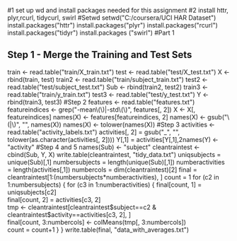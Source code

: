 #1 set up wd and install packages needed for this assignment
#2 install httr, plyr,rcurl, tidycurl, swirl
#Setwd 
setwd("C:/coursera/UCI HAR Dataset")
install.packages("httr")
install.packages("plyr")
install.packages("rcurl")
install.packages("tidyr")
install.packages ("swirl")
#Part 1 
## Step 1 - Merge the Training and Test Sets
train <- read.table("train/X_train.txt") 
        test <- read.table("test/X_test.txt") 
                X <- rbind(train, test) 
                train2 <- read.table("train/subject_train.txt") 
        test2 <- read.table("test/subject_test.txt") 
                Sub <- rbind(train2, test2) 
        train3 <- read.table("train/y_train.txt") 
        test3 <- read.table("test/y_test.txt") 
        Y <- rbind(train3, test3)
#Step 2 
features <- read.table("features.txt") 
featureindices <- grep("-mean\\(\\)|-std\\(\\)", features[, 2]) 
X <- X[, featureindices] 
names(X) <- features[featureindices, 2] 
names(X) <- gsub("\\(|\\)", "", names(X)) 
names(X) <- tolower(names(X))
#Step 3
activities <- read.table("activity_labels.txt") 
activities[, 2] = gsub("_", "", tolower(as.character(activities[, 2])))
Y[,1] = activities[Y[,1],2names(Y) <- "activity"
#Step 4 and 5
names(Sub) <- "subject" 
cleantraintest <- cbind(Sub, Y, X) 
write.table(cleantraintest, "tidy_data.txt") 
uniqsubjects = unique(Sub)[,1] 
numbersubjects = length(unique(Sub)[,1]) 
numberactivities = length(activities[,1]) 
numbercols = dim(cleantraintest)[2] 
final = cleantraintest[1:(numbersubjects*numberactivities), ]
count = 1 for (c2 in 1:numbersubjects) 
        {     for (c3 in 1:numberactivities) 
                {         final[count, 1] = uniqsubjects[c2]         
                          final[count, 2] = activities[c3, 2]        
                          tmp <- cleantraintest[cleantraintest$subject==c2 & cleantraintest$activity==activities[c3, 2], ]         
                          final[count, 3:numbercols] <- colMeans(tmp[, 3:numbercols])         
                          count = count+1     }     }
write.table(final, "data_with_averages.txt")
                   
